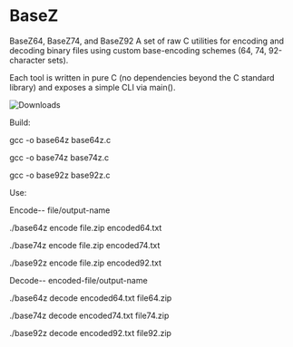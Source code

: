 # BaseZ
BaseZ64, BaseZ74, and BaseZ92
A set of raw C utilities for encoding and decoding binary files using custom base-encoding schemes (64, 74, 92-character sets).

Each tool is written in pure C (no dependencies beyond the C standard library) and exposes a simple CLI via main().

![Downloads](https://img.shields.io/github/downloads/Partakithware/BaseZ/releases/total?label=Download%20Count)

Build:

gcc -o base64z base64z.c

gcc -o base74z base74z.c

gcc -o base92z base92z.c

Use:

Encode-- file/output-name

./base64z encode file.zip encoded64.txt

./base74z encode file.zip encoded74.txt

./base92z encode file.zip encoded92.txt

Decode-- encoded-file/output-name

./base64z decode encoded64.txt file64.zip

./base74z decode encoded74.txt file74.zip

./base92z decode encoded92.txt file92.zip





